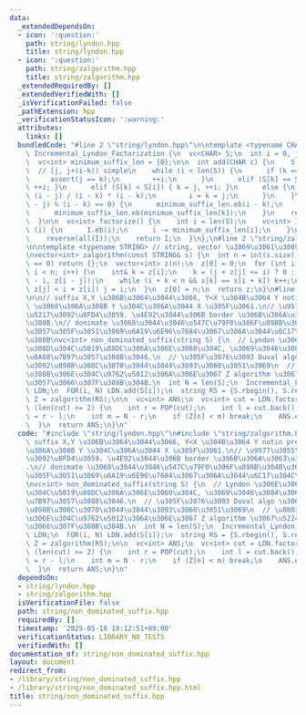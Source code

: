 ```yaml
---
data:
  _extendedDependsOn:
  - icon: ':question:'
    path: string/lyndon.hpp
    title: string/lyndon.hpp
  - icon: ':question:'
    path: string/zalgorithm.hpp
    title: string/zalgorithm.hpp
  _extendedRequiredBy: []
  _extendedVerifiedWith: []
  _isVerificationFailed: false
  _pathExtension: hpp
  _verificationStatusIcon: ':warning:'
  attributes:
    links: []
  bundledCode: "#line 2 \"string/lyndon.hpp\"\n\ntemplate <typename CHAR>\nstruct\
    \ Incremental_Lyndon_Factorization {\n  vc<CHAR> S;\n  int i = 0, j = 0, k = 0;\n\
    \  vc<int> minimum_suffix_len = {0};\n\n  int add(CHAR c) {\n    S.eb(c);\n  \
    \  // [j, j+(i-k)) simple\n    while (i < len(S)) {\n      if (k == i) {\n   \
    \     assert(j == k);\n        ++i;\n      }\n      elif (S[k] == S[i]) { ++k,\
    \ ++i; }\n      elif (S[k] < S[i]) { k = j, ++i; }\n      else {\n        j +=\
    \ (i - j) / (i - k) * (i - k);\n        i = k = j;\n      }\n    }\n    if ((i\
    \ - j) % (i - k) == 0) {\n      minimum_suffix_len.eb(i - k);\n    } else {\n\
    \      minimum_suffix_len.eb(minimum_suffix_len[k]);\n    }\n    return minimum_suffix_len[i];\n\
    \  }\n\n  vc<int> factorize() {\n    int i = len(S);\n    vc<int> I;\n    while\
    \ (i) {\n      I.eb(i);\n      i -= minimum_suffix_len[i];\n    }\n    I.eb(0);\n\
    \    reverse(all(I));\n    return I;\n  }\n};\n#line 2 \"string/zalgorithm.hpp\"\
    \n\ntemplate <typename STRING> // string, vector \u3069\u3061\u3089\u3067\u3082\
    \nvector<int> zalgorithm(const STRING& s) {\n  int n = int(s.size());\n  if (n\
    \ == 0) return {};\n  vector<int> z(n);\n  z[0] = 0;\n  for (int i = 1, j = 0;\
    \ i < n; i++) {\n    int& k = z[i];\n    k = (j + z[j] <= i) ? 0 : min(j + z[j]\
    \ - i, z[i - j]);\n    while (i + k < n && s[k] == s[i + k]) k++;\n    if (j +\
    \ z[j] < i + z[i]) j = i;\n  }\n  z[0] = n;\n  return z;\n}\n#line 3 \"string/non_dominated_suffix.hpp\"\
    \n\n// suffix X,Y \u306B\u3064\u3044\u3066, Y<X \u304B\u3064 Y notin prefix(X)\
    \ \u3068\u306A\u308B Y \u304C\u306A\u3044 X \u305F\u3061.\n// \u9577\u3055\u306E\
    \u5217\u3092\u8FD4\u3059. \u4E92\u3044\u306B border \u306B\u306A\u3063\u3066\u3044\
    \u308B.\n// donimate \u3068\u3044\u3046\u547C\u79F0\u306F\u898B\u304B\u3051\u306F\
    \u3057\u305F\u3051\u3069\u6A19\u6E96\u7684\u3067\u306A\u3044\u6C17\u304C\u3059\
    \u308B\nvc<int> non_dominated_suffix(string S) {\n  // Lyndon \u306E\u3068\u3053\
    \u308D\u304C\u5019\u88DC\u306A\u306E\u3060\u304C, \u3069\u3046\u3084\u3063\u3066\
    \u8A08\u7B97\u3057\u3088\u3046.\n  // \u305F\u3076\u3093 Duval algo \u306E\u4E2D\
    \u3092\u898B\u308C\u3070\u3044\u3044\u3093\u3060\u3051\u3069\n  // \u8003\u3048\
    \u308B\u306E\u304C\u9762\u5012\u306A\u306E\u3067 Z algorithm \u3067\u5224\u5B9A\
    \u3057\u3066\u307F\u308B\u304B.\n  int N = len(S);\n  Incremental_Lyndon_Factorization<char>\
    \ LDN;\n  FOR(i, N) LDN.add(S[i]);\n  string RS = {S.rbegin(), S.rend()};\n  vc<int>\
    \ Z = zalgorithm(RS);\n\n  vc<int> ANS;\n  vc<int> cut = LDN.factorize();\n  while\
    \ (len(cut) >= 2) {\n    int r = POP(cut);\n    int l = cut.back();\n    int n\
    \ = r - l;\n    int m = N - r;\n    if (Z[n] < m) break;\n    ANS.eb(n + m);\n\
    \  }\n  return ANS;\n}\n"
  code: "#include \"string/lyndon.hpp\"\n#include \"string/zalgorithm.hpp\"\n\n//\
    \ suffix X,Y \u306B\u3064\u3044\u3066, Y<X \u304B\u3064 Y notin prefix(X) \u3068\
    \u306A\u308B Y \u304C\u306A\u3044 X \u305F\u3061.\n// \u9577\u3055\u306E\u5217\
    \u3092\u8FD4\u3059. \u4E92\u3044\u306B border \u306B\u306A\u3063\u3066\u3044\u308B\
    .\n// donimate \u3068\u3044\u3046\u547C\u79F0\u306F\u898B\u304B\u3051\u306F\u3057\
    \u305F\u3051\u3069\u6A19\u6E96\u7684\u3067\u306A\u3044\u6C17\u304C\u3059\u308B\
    \nvc<int> non_dominated_suffix(string S) {\n  // Lyndon \u306E\u3068\u3053\u308D\
    \u304C\u5019\u88DC\u306A\u306E\u3060\u304C, \u3069\u3046\u3084\u3063\u3066\u8A08\
    \u7B97\u3057\u3088\u3046.\n  // \u305F\u3076\u3093 Duval algo \u306E\u4E2D\u3092\
    \u898B\u308C\u3070\u3044\u3044\u3093\u3060\u3051\u3069\n  // \u8003\u3048\u308B\
    \u306E\u304C\u9762\u5012\u306A\u306E\u3067 Z algorithm \u3067\u5224\u5B9A\u3057\
    \u3066\u307F\u308B\u304B.\n  int N = len(S);\n  Incremental_Lyndon_Factorization<char>\
    \ LDN;\n  FOR(i, N) LDN.add(S[i]);\n  string RS = {S.rbegin(), S.rend()};\n  vc<int>\
    \ Z = zalgorithm(RS);\n\n  vc<int> ANS;\n  vc<int> cut = LDN.factorize();\n  while\
    \ (len(cut) >= 2) {\n    int r = POP(cut);\n    int l = cut.back();\n    int n\
    \ = r - l;\n    int m = N - r;\n    if (Z[n] < m) break;\n    ANS.eb(n + m);\n\
    \  }\n  return ANS;\n}\n"
  dependsOn:
  - string/lyndon.hpp
  - string/zalgorithm.hpp
  isVerificationFile: false
  path: string/non_dominated_suffix.hpp
  requiredBy: []
  timestamp: '2025-05-18 18:12:51+09:00'
  verificationStatus: LIBRARY_NO_TESTS
  verifiedWith: []
documentation_of: string/non_dominated_suffix.hpp
layout: document
redirect_from:
- /library/string/non_dominated_suffix.hpp
- /library/string/non_dominated_suffix.hpp.html
title: string/non_dominated_suffix.hpp
---
```

